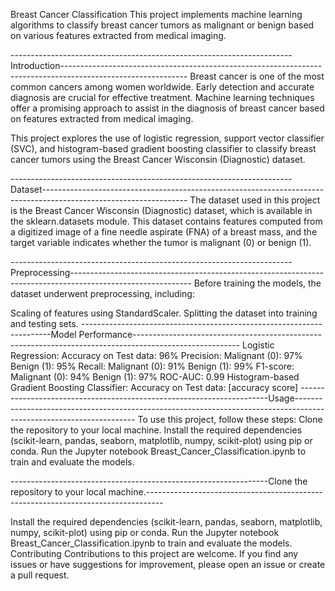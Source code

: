 Breast Cancer Classification
This project implements machine learning algorithms to classify breast cancer tumors as malignant or benign based on various features extracted from medical imaging.

----------------------------------------------------------------------Introduction-------------------------------------------------------------------------------------------------------------
Breast cancer is one of the most common cancers among women worldwide. Early detection and accurate diagnosis are crucial for effective treatment. Machine learning techniques offer a promising approach to assist in the diagnosis of breast cancer based on features extracted from medical imaging.

This project explores the use of logistic regression, support vector classifier (SVC), and histogram-based gradient boosting classifier to classify breast cancer tumors using the Breast Cancer Wisconsin (Diagnostic) dataset.

----------------------------------------------------------------------Dataset------------------------------------------------------------------------------------------------------------------
The dataset used in this project is the Breast Cancer Wisconsin (Diagnostic) dataset, which is available in the sklearn.datasets module. This dataset contains features computed from a digitized image of a fine needle aspirate (FNA) of a breast mass, and the target variable indicates whether the tumor is malignant (0) or benign (1).

----------------------------------------------------------------------Preprocessing------------------------------------------------------------------------------------------------------------
Before training the models, the dataset underwent preprocessing, including:

Scaling of features using StandardScaler.
Splitting the dataset into training and testing sets.
----------------------------------------------------------------------Model Performance--------------------------------------------------------------------------------------------------------
Logistic Regression:
Accuracy on Test data: 96%
Precision:
Malignant (0): 97%
Benign (1): 95%
Recall:
Malignant (0): 91%
Benign (1): 99%
F1-score:
Malignant (0): 94%
Benign (1): 97%
ROC-AUC: 0.99
Histogram-based Gradient Boosting Classifier:
Accuracy on Test data: [accuracy score]
----------------------------------------------------------------------Usage--------------------------------------------------------------------------------------------------------------------
To use this project, follow these steps:
Clone the repository to your local machine.
Install the required dependencies (scikit-learn, pandas, seaborn, matplotlib, numpy, scikit-plot) using pip or conda.
Run the Jupyter notebook Breast_Cancer_Classification.ipynb to train and evaluate the models.


  ----------------------------------------------------------------Clone the repository to your local machine.----------------------------------------------------------------------------------

Install the required dependencies (scikit-learn, pandas, seaborn, matplotlib, numpy, scikit-plot) using pip or conda.
Run the Jupyter notebook Breast_Cancer_Classification.ipynb to train and evaluate the models.
Contributing
Contributions to this project are welcome. If you find any issues or have suggestions for improvement, please open an issue or create a pull request.



